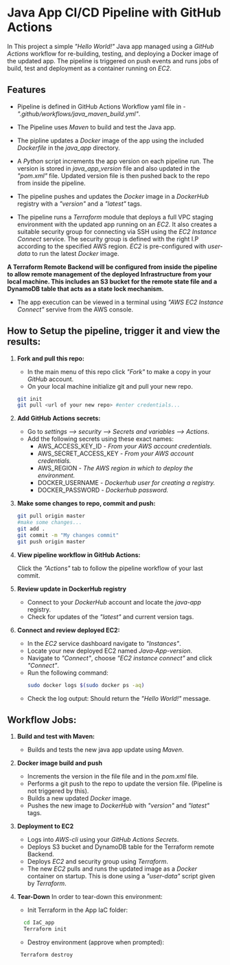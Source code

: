 # Java App CI/CD Pipeline with GitHub Actions

In This project a simple *"Hello World!"* Java app managed using a *GitHub Actions* workflow for re-building, testing, and deploying a Docker image of the updated app.
The pipeline is triggered on push events and runs jobs of build, test and deployment as a container running on *EC2*.

## Features

- Pipeline is defined in GitHub Actions Workflow yaml file in - *".github/workflows/java_maven_build.yml"*.

- The Pipeline uses *Maven* to build and test the Java app.

- The pipline updates a *Docker* image of the app using the included *Dockerfile* in the *java_app* directory.

- A *Python* script increments the app version on each pipeline run. The version is stored in *java_app_version* file and also updated in the *"pom.xml"* file. Updated version file is then pushed back to the repo from inside the pipeline.

- The pipeline pushes and updates the *Docker* image in a *DockerHub* registry with a *"version"* and a *"latest"* tags.

- The pipeline runs a *Terraform* module that deploys a full VPC staging environment with the updated app running on an *EC2*. It also creates a suitable security group for connecting via SSH using the *EC2 Instance Connect* service. The security group is defined with the right I.P according to the specified AWS region. *EC2* is pre-configured with *user-data* to run the latest *Docker* image.

**A Terraform Remote Backend will be configured from inside the pipeline to allow remote management of the deployed Infrastructure from your local machine. This includes an S3 bucket for the remote state file and a DynamoDB table that acts as a state lock mechanism.**

- The app execution can be viewed in a terminal using *"AWS EC2 Instance Connect"* servive from the AWS console.


## How to Setup the pipeline, trigger it and view the results:

1. **Fork and pull this repo:**
    - In the main menu of this repo click *"Fork"* to make a copy in your *GitHub* account.
    - On your local machine initialize git and pull your new repo.

    ``` bash
    git init
    git pull <url of your new repo> #enter credentials...

    ```

2. **Add GitHub Actions secrets:**
    - Go to *settings --> security --> Secrets and variables --> Actions*.
    - Add the following secrets using these exact names:
      * AWS_ACCESS_KEY_ID - *From your AWS account credentials.*
      * AWS_SECRET_ACCESS_KEY - *From your AWS account credentials.*
      * AWS_REGION - *The AWS region in which to deploy the environment.*
      * DOCKER_USERNAME - *Dockerhub user for creating a registry.*
      * DOCKER_PASSWORD - *Dockerhub password.*

5. **Make some changes to repo, commit and push:**
   ``` bash
   git pull origin master
   #make some changes...
   git add .
   git commit -m "My changes commit"
   git push origin master

   ```

6. **View pipeline workflow in GitHub Actions:**

    Click the *"Actions"* tab to follow the pipeline workflow of your last commit.

7. **Review update in DockerHub registry**
    - Connect to your *DockerHub* account and locate the *java-app* registry.
    - Check for updates of the *"latest"* and current version tags.

8. **Connect and review deployed EC2:**
    - In the *EC2* service dashboard navigate to *"Instances"*.
    - Locate your new deployed EC2 named *Java-App-version*.
    - Navigate to *"Connect"*, choose *"EC2 instance connect"* and click *"Connect"*.
    - Run the following command:
      ``` bash
      sudo docker logs $(sudo docker ps -aq)

      ```
    - Check the log output: Should return the *"Hello World!"* message.


## Workflow Jobs:

1. **Build and test with Maven:**
   - Builds and tests the new java app update using *Maven*.

2. **Docker image build and push**
   - Increments the version in the file file and in the *pom.xml* file.
   - Performs a git push to the repo to update the version file. (Pipeline is not triggered by this).
   - Builds a new updated *Docker* image.
   - Pushes the new image to *DockerHub* with *"version"* and *"latest"* tags.

3. **Deployment to EC2**
   - Logs into *AWS-cli* using your *GitHub Actions Secrets*.
   - Deploys S3 bucket and DynamoDB table for the Terraform remote Backend.
   - Deploys *EC2* and security group using *Terraform*.
   - The new *EC2* pulls and runs the updated image as a *Docker* container on startup.
   This is done using a *"user-data"* script given by *Terraform*.

4. **Tear-Down**
    In order to tear-down this environment:

    - Init Terraform in the App IaC folder:
    ``` bash
      cd IaC_app
      Terraform init
      ```
    - Destroy environment (approve when prompted):
     ``` bash
      Terraform destroy
      ```
